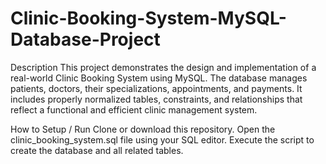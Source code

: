 # Clinic-Booking-System-MySQL-Database-Project
Description
This project demonstrates the design and implementation of a real-world Clinic Booking System using MySQL. The database manages patients, doctors, their specializations, appointments, and payments. It includes properly normalized tables, constraints, and relationships that reflect a functional and efficient clinic management system.


How to Setup / Run
Clone or download this repository.
Open the clinic_booking_system.sql file using your SQL editor.
Execute the script to create the database and all related tables.